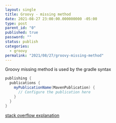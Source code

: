 ```yaml
---
layout: single
title: Groovy - missing method
date: 2021-08-27 23:00:00.000000000 -05:00
type: post
parent_id: "0"
published: true
password: ""
status: publish
categories:
  - groovy
permalink: "2021/08/27/groovy-missing-method"
---
```


Groovy missing method is used by the gradle syntax

```groovy
publishing {
  publications {
    myPublicationName(MavenPublication) {
      // Configure the publication here
    }
  }
}
```

[stack overflow explanation](https://stackoverflow.com/questions/67498603/what-is-the-named-struct-in-gradle)
